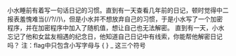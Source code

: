 小水睡前有着写一句话日记的习惯。直到有一天查看几年前的日记，顿时觉得中二报表羞愧难当(//?//)\，但是小水并不想放弃自己的习惯，于是小水写了一个加密程序，并在加密程序中加入了随机值，想让自己也无法解密。
直到有一天，小水忘记了他和女盆友相遇的纪念日，他知道自己日记中有线索，你能帮他解密日记吗？
注：flag中只包含小写字母与 { } _ 这三个符号
